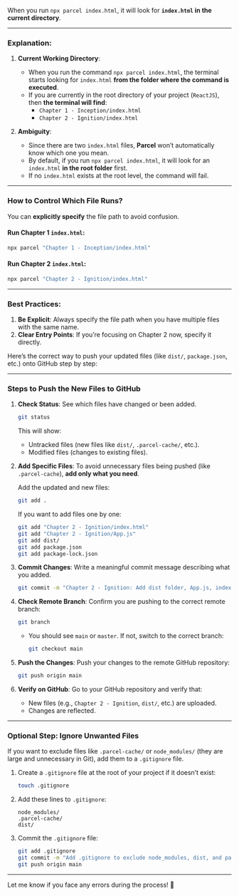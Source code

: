 When you run `npx parcel index.html`, it will look for **`index.html` in the current directory**.

---

### Explanation:
1. **Current Working Directory**:
   - When you run the command `npx parcel index.html`, the terminal starts looking for `index.html` **from the folder where the command is executed**.
   - If you are currently in the root directory of your project (`ReactJS`), then **the terminal will find**:
     - `Chapter 1 - Inception/index.html`
     - `Chapter 2 - Ignition/index.html`

2. **Ambiguity**:
   - Since there are two `index.html` files, **Parcel** won’t automatically know which one you mean.
   - By default, if you run `npx parcel index.html`, it will look for an `index.html` **in the root folder** first.
   - If no `index.html` exists at the root level, the command will fail.

---

### How to Control Which File Runs?
You can **explicitly specify** the file path to avoid confusion.

#### Run Chapter 1 `index.html`:
```bash
npx parcel "Chapter 1 - Inception/index.html"
```

#### Run Chapter 2 `index.html`:
```bash
npx parcel "Chapter 2 - Ignition/index.html"
```

---

### Best Practices:
1. **Be Explicit**: Always specify the file path when you have multiple files with the same name.
2. **Clear Entry Points**: If you’re focusing on Chapter 2 now, specify it directly.



Here’s the correct way to push your updated files (like `dist/`, `package.json`, etc.) onto GitHub step by step:

---

### Steps to Push the New Files to GitHub

1. **Check Status**: See which files have changed or been added.
   ```bash
   git status
   ```

   This will show:
   - Untracked files (new files like `dist/`, `.parcel-cache/`, etc.).
   - Modified files (changes to existing files).

2. **Add Specific Files**:
   To avoid unnecessary files being pushed (like `.parcel-cache`), **add only what you need**.

   Add the updated and new files:
   ```bash
   git add .
   ```

   If you want to add files one by one:
   ```bash
   git add "Chapter 2 - Ignition/index.html"
   git add "Chapter 2 - Ignition/App.js"
   git add dist/
   git add package.json
   git add package-lock.json
   ```

3. **Commit Changes**:
   Write a meaningful commit message describing what you added.
   ```bash
   git commit -m "Chapter 2 - Ignition: Add dist folder, App.js, index.html, and update package.json"
   ```

4. **Check Remote Branch**:
   Confirm you are pushing to the correct remote branch:
   ```bash
   git branch
   ```

   - You should see `main` or `master`. If not, switch to the correct branch:
     ```bash
     git checkout main
     ```

5. **Push the Changes**:
   Push your changes to the remote GitHub repository:
   ```bash
   git push origin main
   ```

6. **Verify on GitHub**:
   Go to your GitHub repository and verify that:
   - New files (e.g., `Chapter 2 - Ignition`, `dist/`, etc.) are uploaded.
   - Changes are reflected.

---

### **Optional Step: Ignore Unwanted Files**
If you want to exclude files like `.parcel-cache/` or `node_modules/` (they are large and unnecessary in Git), add them to a `.gitignore` file.

1. Create a `.gitignore` file at the root of your project if it doesn’t exist:
   ```bash
   touch .gitignore
   ```

2. Add these lines to `.gitignore`:
   ```
   node_modules/
   .parcel-cache/
   dist/
   ```

3. Commit the `.gitignore` file:
   ```bash
   git add .gitignore
   git commit -m "Add .gitignore to exclude node_modules, dist, and parcel cache"
   git push origin main
   ```

---

Let me know if you face any errors during the process! 🚀